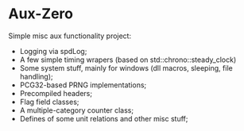 # Aux-Zero
Simple misc aux functionality project:
- Logging via spdLog;
- A few simple timing wrapers (based on std::chrono::steady_clock)
- Some system stuff, mainly for windows (dll macros, sleeping, file handling);
- PCG32-based PRNG implementations;
- Precompiled headers;
- Flag field classes;
- A multiple-category counter class;
- Defines of some unit relations and other misc stuff;
